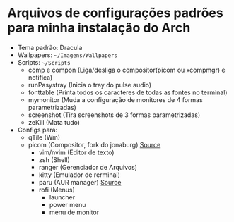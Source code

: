 # Arquivos de configurações padrões para minha instalação do Arch

- Tema padrão: Dracula
- Wallpapers: `~/Imagens/Wallpapers`
- Scripts: `~/Scripts`
  -  comp e compon (Liga/desliga o compositor(picom ou xcompmgr) e notifica)
  -  runPasystray (Inicia o tray do pulse audio)
  -  fonttable (Printa todos os caracteres de todas as fontes no terminal)
  -  mymonitor (Muda a configuração de monitores de 4 formas parametrizadas)
  -  screenshot (Tira screenshots de 3 formas parametrizadas)
  -  zeKill (Mata tudo)
- Configs para:
  - qTile (Wm)
  - picom (Compositor, fork do jonaburg) [Source](https://github.com/jonaburg/picom)
	- vim/nvim (Editor de texto)
	- zsh (Shell)
	- ranger (Gerenciador de Arquivos)
	- kitty (Emulador de rerminal)
	- paru (AUR manager) [Source](https://github.com/Morganamilo/paru)
	- rofi (Menus)
	  - launcher
	  - power menu
	  - menu de monitor
